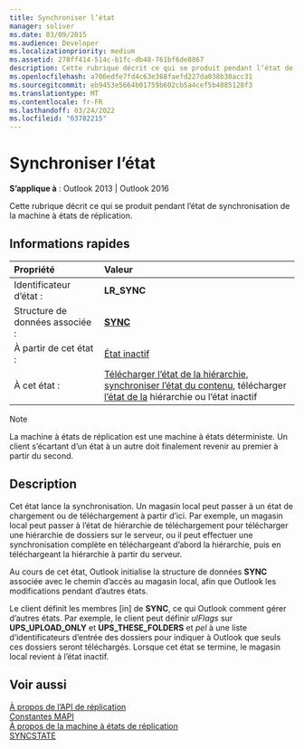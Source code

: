 ```yaml
---
title: Synchroniser l’état
manager: soliver
ms.date: 03/09/2015
ms.audience: Developer
ms.localizationpriority: medium
ms.assetid: 270ff414-514c-b1fc-db48-761bf6de8867
description: Cette rubrique décrit ce qui se produit pendant l’état de synchronisation de la machine à états de réplication.
ms.openlocfilehash: a706edfe7fd4c63e368faefd227da038b30acc31
ms.sourcegitcommit: eb9453e5664b01759b602cb5a4cef5b4885128f3
ms.translationtype: MT
ms.contentlocale: fr-FR
ms.lasthandoff: 03/24/2022
ms.locfileid: "63782215"
---
```

# <a name="synchronize-state"></a>Synchroniser l’état

**S’applique à** : Outlook 2013 | Outlook 2016
  
 Cette rubrique décrit ce qui se produit pendant l’état de synchronisation de la machine à états de réplication.
  
## <a name="quick-info"></a>Informations rapides

|Propriété |Valeur |
|:-----|:-----|
|Identificateur d’état :  <br/> |**LR_SYNC** <br/> |
|Structure de données associée :  <br/> |**[SYNC](sync.md)** <br/> |
|À partir de cet état :  <br/> |[État inactif](idle-state.md) <br/> |
|À cet état :  <br/> |[Télécharger l’état de la hiérarchie](download-hierarchy-state.md), [synchroniser l’état du contenu](synchronize-contents-state.md), télécharger [l’état de la](upload-hierarchy-state.md) hiérarchie ou l’état inactif  <br/> |

> [!NOTE]
> La machine à états de réplication est une machine à états déterministe. Un client s’écartant d’un état à un autre doit finalement revenir au premier à partir du second.
  
## <a name="description"></a>Description

Cet état lance la synchronisation. Un magasin local peut passer à un état de chargement ou de téléchargement à partir d’ici. Par exemple, un magasin local peut passer à l’état de hiérarchie de téléchargement pour télécharger une hiérarchie de dossiers sur le serveur, ou il peut effectuer une synchronisation complète en téléchargeant d’abord la hiérarchie, puis en téléchargeant la hiérarchie à partir du serveur.
  
Au cours de cet état, Outlook initialise la structure de données **SYNC** associée avec le chemin d’accès au magasin local, afin que Outlook les modifications pendant d’autres états.
  
Le client définit les membres [in] de **SYNC**, ce qui Outlook comment gérer d’autres états. Par exemple, le client peut définir *ulFlags* sur **UPS_UPLOAD_ONLY** et **UPS_THESE_FOLDERS** et *pel* à une liste d’identificateurs d’entrée des dossiers pour indiquer à Outlook que seuls ces dossiers seront téléchargés. Lorsque cet état se termine, le magasin local revient à l’état inactif.
  
## <a name="see-also"></a>Voir aussi

[À propos de l’API de réplication](about-the-replication-api.md)  
[Constantes MAPI](mapi-constants.md)  
[À propos de la machine à états de réplication](about-the-replication-state-machine.md)  
[SYNCSTATE](syncstate.md)
